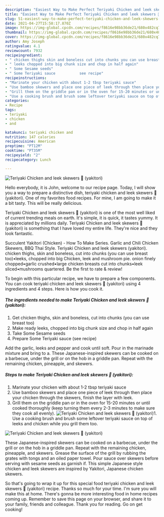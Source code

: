 ```yaml
---
description: "Easiest Way to Make Perfect Teriyaki Chicken and leek skewers 🍢 (yakitori)"
title: "Easiest Way to Make Perfect Teriyaki Chicken and leek skewers 🍢 (yakitori)"
slug: 51-easiest-way-to-make-perfect-teriyaki-chicken-and-leek-skewers-yakitori
date: 2021-04-27T15:58:17.870Z
image: https://img-global.cpcdn.com/recipes/f8616e98bb36de21/680x482cq70/teriyaki-chicken-and-leek-skewers-yakitori-recipe-main-photo.jpg
thumbnail: https://img-global.cpcdn.com/recipes/f8616e98bb36de21/680x482cq70/teriyaki-chicken-and-leek-skewers-yakitori-recipe-main-photo.jpg
cover: https://img-global.cpcdn.com/recipes/f8616e98bb36de21/680x482cq70/teriyaki-chicken-and-leek-skewers-yakitori-recipe-main-photo.jpg
author: Amy Joseph
ratingvalue: 4.1
reviewcount: 7932
recipeingredient:
- " chicken thighs skin and boneless cut into chunks you can use breast too"
- " leeks chopped into big chunk size and chop in half again"
- " Some Sesame seeds"
- " Some Teriyaki sauce           see recipe"
recipeinstructions:
- "Marinate your chicken with about 1-2 tbsp teriyaki sauce"
- "Use bamboo skewers and place one piece of leek through then place your chicken through the skewers, finish the layer with leek."
- "Grill them on the griddle pan or in the oven for 15-20 minutes or until cooked thoroughly (keep turning them every 2-3 minutes to make sure they cook all evenly)."
- "Use a cooking brush and brush some leftover teriyaki sauce on top of leeks and chicken while you grill them too."
categories:
- Recipe
tags:
- teriyaki
- chicken
- and

katakunci: teriyaki chicken and 
nutrition: 147 calories
recipecuisine: American
preptime: "PT12M"
cooktime: "PT35M"
recipeyield: "2"
recipecategory: Lunch

---
```



![Teriyaki Chicken and leek skewers 🍢 (yakitori)](https://img-global.cpcdn.com/recipes/f8616e98bb36de21/680x482cq70/teriyaki-chicken-and-leek-skewers-yakitori-recipe-main-photo.jpg)

Hello everybody, it is John, welcome to our recipe page. Today, I will show you a way to prepare a distinctive dish, teriyaki chicken and leek skewers 🍢 (yakitori). One of my favorites food recipes. For mine, I am going to make it a bit tasty. This will be really delicious.

Teriyaki Chicken and leek skewers 🍢 (yakitori) is one of the most well liked of current trending meals on earth. It's simple, it is quick, it tastes yummy. It is appreciated by millions daily. Teriyaki Chicken and leek skewers 🍢 (yakitori) is something that I have loved my entire life. They're nice and they look fantastic.

Succulent Yakitori (Chicken) - How To Make Series. Garlic and Chili Chicken Skewers, BBQ Thai Style. Teriyaki Chicken and leek skewers (yakitori). chicken thighs, skin and boneless, cut into chunks (you can use breast too)•leeks, chopped into big Chicken, leek and mushroom pie. onion finely chopped•garlic crushed•large chicken breasts cut into chunks•leek sliced•mushrooms quartered. Be the first to rate &amp; review!


To begin with this particular recipe, we have to prepare a few components. You can cook teriyaki chicken and leek skewers 🍢 (yakitori) using 4 ingredients and 4 steps. Here is how you cook it.

<!--inarticleads1-->

##### The ingredients needed to make Teriyaki Chicken and leek skewers 🍢 (yakitori):

1. Get  chicken thighs, skin and boneless, cut into chunks (you can use breast too)
1. Make ready  leeks, chopped into big chunk size and chop in half again
1. Take  Some Sesame seeds
1. Prepare  Some Teriyaki sauce           (see recipe)


Add the garlic, leeks and pepper and cook until soft. Pour in the marinade mixture and bring to a. These Japanese-inspired skewers can be cooked on a barbecue, under the grill or on the hob in a griddle pan. Repeat with the remaining chicken, pineapple, and skewers. 

<!--inarticleads2-->

##### Steps to make Teriyaki Chicken and leek skewers 🍢 (yakitori):

1. Marinate your chicken with about 1-2 tbsp teriyaki sauce
1. Use bamboo skewers and place one piece of leek through then place your chicken through the skewers, finish the layer with leek.
1. Grill them on the griddle pan or in the oven for 15-20 minutes or until cooked thoroughly (keep turning them every 2-3 minutes to make sure they cook all evenly).
<img src="//assets-global.cpcdn.com/assets/icons/button_play-2c75c40dde080a61004c1f40b05d8f140eaff45d7e9e6481dc71c63d2e7c4909.png" alt="Teriyaki Chicken and leek skewers 🍢 (yakitori)">1. Use a cooking brush and brush some leftover teriyaki sauce on top of leeks and chicken while you grill them too.
<img src="//assets-global.cpcdn.com/assets/icons/button_play-2c75c40dde080a61004c1f40b05d8f140eaff45d7e9e6481dc71c63d2e7c4909.png" alt="Teriyaki Chicken and leek skewers 🍢 (yakitori)">

These Japanese-inspired skewers can be cooked on a barbecue, under the grill or on the hob in a griddle pan. Repeat with the remaining chicken, pineapple, and skewers. Grease the surface of the grill by rubbing the grates with tongs and an oiled paper towel. Pour sauce over skewers before serving with sesame seeds as garnish if. This simple Japanese style chicken and leek skewers are inspired by Yakitori, Japanese chicken skewers. 

So that's going to wrap it up for this special food teriyaki chicken and leek skewers 🍢 (yakitori) recipe. Thanks so much for your time. I'm sure you will make this at home. There's gonna be more interesting food in home recipes coming up. Remember to save this page on your browser, and share it to your family, friends and colleague. Thank you for reading. Go on get cooking!
